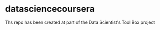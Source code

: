 datasciencecoursera
===================

Ths repo has been created at part of the Data Scientist's Tool Box project
